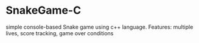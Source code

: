 # SnakeGame-C
simple console-based Snake game using c++ language. Features: multiple lives, score tracking, game over conditions
